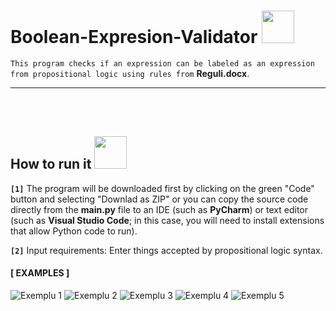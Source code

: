 # Boolean-Expresion-Validator <img height="52" width="52" src = "https://cdn-icons.flaticon.com/png/512/5442/premium/5442020.png?token=exp=1656502961~hmac=3212409a801db698a5977e55243c9c68">


```This program checks if an expression can be labeled as an expression from propositional logic using rules from``` **Reguli.docx**.

<hr>
<br>
<br>

## How to run it <img height="52" width="52" src = "https://user-images.githubusercontent.com/92999481/166147080-e3baac9b-3d24-439d-aa7b-4eec7a59edc2.png">

**```[1]```**
The program will be downloaded first by clicking on the green "Code" button and selecting "Downlad as ZIP" or you can copy the source code directly from the **main.py** file to an IDE (such as **PyCharm**) or text editor (such as **Visual Studio Code**; in this case, you will need to install extensions that allow Python code to run).

**```[2]```** 
Input requirements: Enter things accepted by propositional logic syntax.

#### [ EXAMPLES ]

![Exemplu 1](https://user-images.githubusercontent.com/92999481/146650488-a09b8992-6139-4731-bdae-32299abbe0f3.png)
![Exemplu 2](https://user-images.githubusercontent.com/92999481/146650490-92a8aaf0-b8ec-412e-a59f-e2c371584f7f.png)
![Exemplu 3](https://user-images.githubusercontent.com/92999481/146650492-dea6f30a-1e97-4590-9384-370796070d7a.png)
![Exemplu 4](https://user-images.githubusercontent.com/92999481/146650496-9dd6bf10-ad6b-4a8d-a10d-534100601ea2.png)
![Exemplu 5](https://user-images.githubusercontent.com/92999481/146650499-b0ef5f06-3c90-4b02-aee3-62b7020940a8.png)
